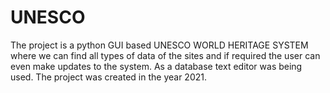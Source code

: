 # UNESCO
The project is a python GUI based UNESCO WORLD HERITAGE SYSTEM where we can find all types of data of the sites and if required the user can even make updates to the system. As a database text editor was being used. The project was created in the year 2021. 
